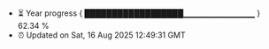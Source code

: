 - ⏳ Year progress { ██████████████████▁▁▁▁▁▁▁▁▁▁▁▁ } 62.34 %
- ⏰ Updated on Sat, 16 Aug 2025 12:49:31 GMT

